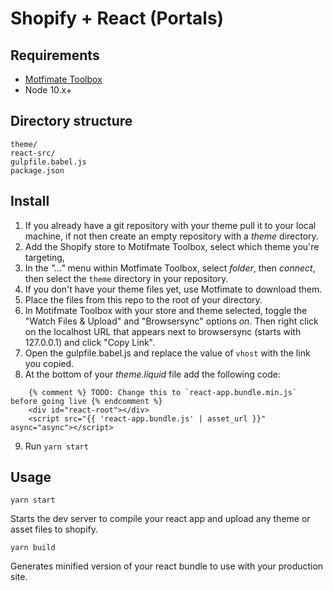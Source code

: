 # Shopify + React (Portals)

## Requirements

- [Motfimate Toolbox](https://motifmate.com/)
- Node 10.x+

## Directory structure

```
theme/
react-src/
gulpfile.babel.js
package.json
```

## Install

1. If you already have a git repository with your theme pull it to your local machine, if not then create an empty repository with a _theme_ directory.
2. Add the Shopify store to Motifmate Toolbox, select which theme you're targeting,
3. In the _"..."_ menu within Motfimate Toolbox, select _folder_, then _connect_, then select the `theme` directory in your repository.
4. If you don't have your theme files yet, use Motfimate to download them.
5. Place the files from this repo to the root of your directory.
6. In Motifmate Toolbox with your store and theme selected, toggle the "Watch Files & Upload" and "Browsersync" options _on_. Then right click on the localhost URL that appears next to browsersync (starts with 127.0.0.1) and click "Copy Link".
7. Open the gulpfile.babel.js and replace the value of `vhost` with the link you copied.
8. At the bottom of your _theme.liquid_ file add the following code:

```
	{% comment %} TODO: Change this to `react-app.bundle.min.js` before going live {% endcomment %}
	<div id="react-root"></div>
	<script src="{{ 'react-app.bundle.js' | asset_url }}" async="async"></script>
```

9. Run `yarn start`

## Usage

`yarn start`

Starts the dev server to compile your react app and upload any theme or asset files to shopify.

`yarn build`

Generates minified version of your react bundle to use with your production site.
